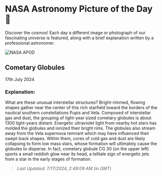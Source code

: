 
  # NASA Astronomy Picture of the Day 🌌

  Discover the cosmos! Each day a different image or photograph of our fascinating universe is featured, along with a brief explanation written by a professional astronomer.

![NASA APOD](https://apod.nasa.gov/apod/image/2407/CometaryGlobs_Pugh_4692.jpg)

## Cometary Globules

17th July 2024

### Explanation: 

What are these unusual interstellar structures? Bright-rimmed, flowing shapes gather near the center of this rich starfield toward the borders of the nautical southern constellations Pupis and Vela. Composed of interstellar gas and dust, the grouping of light-year sized cometary globules is about 1300 light-years distant. Energetic ultraviolet light from nearby hot stars has molded the globules and ionized their bright rims. The globules also stream away from the Vela supernova remnant which may have influenced their swept-back shapes. Within them, cores of cold gas and dust are likely collapsing to form low mass stars, whose formation will ultimately cause the globules to disperse. In fact, cometary globule CG 30 (on the upper left) sports a small reddish glow near its head, a telltale sign of energetic jets from a star in the early stages of formation.

> _Last Updated: 7/17/2024, 2:49:09 AM (in GMT)_
